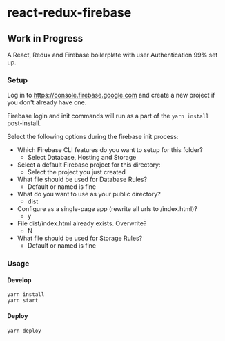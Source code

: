 # react-redux-firebase
## Work in Progress
A React, Redux and Firebase boilerplate with user Authentication 99% set up.

### Setup
Log in to https://console.firebase.google.com and create a new project if you don't already have one.

Firebase login and init commands will run as a part of the `yarn install` post-install.

Select the following options during the firebase init process:
* Which Firebase CLI features do you want to setup for this folder?
	* Select Database, Hosting and Storage
* Select a default Firebase project for this directory:
	* Select the project you just created
* What file should be used for Database Rules?
	* Default or named is fine
* What do you want to use as your public directory?
	* dist
* Configure as a single-page app (rewrite all urls to /index.html)?
	* y
* File dist/index.html already exists. Overwrite?
	* N
* What file should be used for Storage Rules?
	* Default or named is fine

### Usage
#### Develop
````
yarn install
yarn start
````

#### Deploy
````
yarn deploy
````
